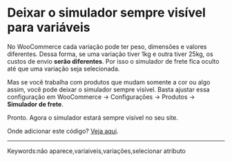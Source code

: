 # Deixar o simulador sempre visível para variáveis

No WooCommerce cada variação pode ter peso, dimensões e valores diferentes. Dessa forma, se uma variação tiver 1kg e outra tiver 25kg, os custos de envio **serão diferentes**. Por isso o simulador de frete fica oculto até que uma variação seja selecionada.  

Mas se você trabalha com produtos que mudam somente a cor ou algo assim, você pode deixar o simulador sempre visível. Basta ajustar essa configuração em WooCommerce -> Configurações -> Produtos -> **Simulador de frete**.

Pronto. Agora o simulador estará sempre visível no seu site.

Onde adicionar este código? [Veja aqui](http://ajuda.fernandoacosta.net/article/show/65676-como-adicionar-codigos-php-no-wordpress-precisa-ser-no-functions-php).

___

Keywords:não aparece,variaiveis,variações,selecionar atributo